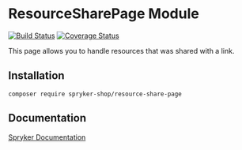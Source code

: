 # ResourceSharePage Module
[![Build Status](https://travis-ci.org/spryker-shop/resource-share-page.svg)](https://travis-ci.org/spryker-shop/resource-share-page)
[![Coverage Status](https://coveralls.io/repos/github/spryker-shop/resource-share-page/badge.svg)](https://coveralls.io/github/spryker-shop/resource-share-page)

This page allows you to handle resources that was shared with a link.

## Installation

```
composer require spryker-shop/resource-share-page
```

## Documentation

[Spryker Documentation](https://documentation.spryker.com/module_guide/overview.htm)

